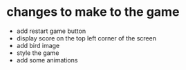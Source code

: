 # changes to make to the game

- add restart game button
- display score on the top left corner of the screen
- add bird image
- style the game
- add some animations  
